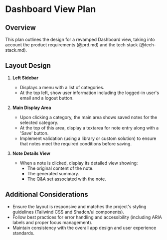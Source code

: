 # Dashboard View Plan

## Overview

This plan outlines the design for a revamped Dashboard view, taking into account the product requirements (@prd.md) and the tech stack (@tech-stack.md).

## Layout Design

1. **Left Sidebar**

   - Displays a menu with a list of categories.
   - At the top left, show user information including the logged-in user's email and a logout button.

2. **Main Display Area**

   - Upon clicking a category, the main area shows saved notes for the selected category.
   - At the top of this area, display a textarea for note entry along with a 'Save' button.
   - Implement validation (using a library or custom solution) to ensure that notes meet the required conditions before saving.

3. **Note Details View**
   - When a note is clicked, display its detailed view showing:
     - The original content of the note.
     - The generated summary.
     - The Q&A set associated with the note.

## Additional Considerations

- Ensure the layout is responsive and matches the project's styling guidelines (Tailwind CSS and Shadcn/ui components).
- Follow best practices for error handling and accessibility (including ARIA labels and proper focus management).
- Maintain consistency with the overall app design and user experience standards.
